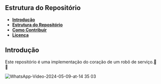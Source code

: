 
## Estrutura do Repositório

- **[Introdução](#introdução)**
- **[Estrutura do Repositório](#estrutura-do-repositório)**
- **[Como Contribuir](#como-contribuir)**
- **[Licença](#licença)**

## Introdução

Este repositório é uma implementação do coração de um robô de serviço.🐙🦛

![WhatsApp-Video-2024-05-09-at-14 35 03](https://github.com/GabrielSpdf/apollo_heart/assets/130702330/0273544b-651a-4dfd-982a-77544415cd19)
